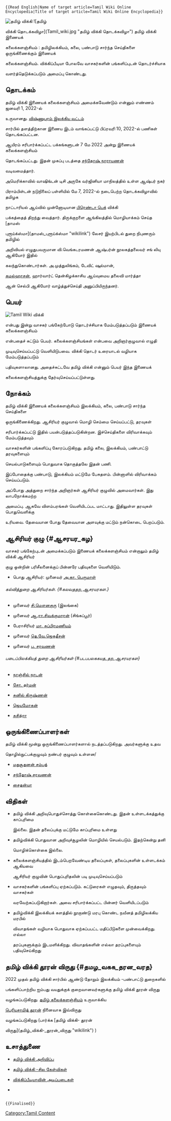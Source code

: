 ```{=mediawiki}
{{Read English|Name of target article=Tamil Wiki Online Encyclopedia|Title of target article=Tamil Wiki Online Encyclopedia}}
```
![தமிழ் விக்கி](Tamil_wiki_logo_final_tam-01-01.jpg "தமிழ் விக்கி") ![தமிழ்
விக்கி தொடக்கவிழா](Tamil_wiki.jpg "தமிழ் விக்கி தொடக்கவிழா") தமிழ் விக்கி இணையக்
கலைக்களஞ்சியம் : தமிழிலக்கியம், கலை, பண்பாடு சார்ந்த செய்திகளை ஒருங்கிணைக்கும் இணையக்
கலைக்களஞ்சியம். விக்கிப்பீடியா போலவே வாசகர்களின் பங்களிப்புடன் தொடர்ச்சியாக
வளர்த்தெடுக்கப்படும் அமைப்பு கொண்டது.

## தொடக்கம்

தமிழ் விக்கி இணையக் கலைக்களஞ்சியம் அமைக்கவேண்டும் என்னும் எண்ணம் ஜனவரி 1, 2022-ல்
உருவானது. [விஷ்ணுபுரம் இலக்கிய வட்டம்](விஷ்ணுபுரம்_இலக்கிய_வட்டம் "wikilink")
சார்பில் தளத்திற்கான இணைய இடம் வாங்கப்பட்டு பிப்ரவரி 10, 2022-ல் பணிகள் தொடங்கப்பட்டன.
ஆயிரம் சரிபார்க்கப்பட்ட பக்கங்களுடன் 7 மே 2022 அன்று இணையக் கலைக்களஞ்சியம்
தொடங்கப்பட்டது. இதன் முகப்பு படத்தை [சந்தோஷ் நாராயணன்](சந்தோஷ்_நாராயணன் "wikilink")
வடிவமைத்தார்.

அமெரிக்காவில் வாஷிங்டன் டிசி அருகே வர்ஜினியா மாநிலத்தில் உள்ள ஆஷ்பர் நகர்
பிராம்பிள்டன் நடுநிலைப் பள்ளியில் மே 7, 2022-ல் நடைபெற்ற தொடக்கவிழாவில் தமிழக
நாட்டாரியல் ஆய்வில் முன்னோடியான [பிரெண்டா பெக்](பிரெண்டா_பெக் "wikilink") விக்கி
பக்கத்தைத் திறந்து வைத்தார். திருக்குறளை ஆங்கிலத்தில் மொழியாக்கம் செய்த [தாமஸ்
புரூய்க்ஸ்மா](தாமஸ்_புரூய்க்ஸ்மா "wikilink") லேசர் இயற்பிடல் துறை நிபுணரும் தமிழில்
அறிவியல் எழுதுபவருமான வி.வெங்கடரமணன் ஆஷ்பர்ன் நூலகத்தலைவர் சங் லியு ஆகியோர் இதில்
கலந்துகொண்டார்கள். அ.முத்துலிங்கம், டேவிட் ஷுல்மான்,
[கமல்ஹாசன்](கமல்ஹாசன் "wikilink"), ஹார்வார்ட் தென்கிழக்காசிய ஆய்வுமைய தலைவி மார்த்தா
ஆன் செல்பி ஆகியோர் வாழ்த்துச்செய்தி அனுப்பியிருந்தனர்.

## பெயர்

![Tamil Wiki](Tamil_wiki_logo_final_eng-01-01.jpg "Tamil Wiki") விக்கி
என்பது இன்று வாசகர் பங்கேற்போடு தொடர்ச்சியாக மேம்படுத்தப்படும் இணையக் கலைக்களஞ்சியம்
என்பதைச் சுட்டும் பெயர். கலைக்களஞ்சியங்கள் என்பவை அறிஞர்குழுவால் எழுதி
முடிவுசெய்யப்பட்டு வெளியிடுபவை. விக்கி தொடர் உரையாடல் வழியாக மேம்படுத்தப்படும்
பதிவுகளாலானது. அதைச்சுட்டவே தமிழ் விக்கி என்னும் பெயர் இந்த இணையக்
கலைக்களஞ்சியத்துக்கு தேர்வுசெய்யப்பட்டுள்ளது.

## நோக்கம்

தமிழ் விக்கி இணையக் கலைக்களஞ்சியம் இலக்கியம், கலை, பண்பாடு சார்ந்த செய்திகளை
ஒருங்கிணைக்கிறது. ஆசிரியர் குழுவால் மொழி செம்மை செய்யப்பட்டு, தரவுகள்
சரிபார்க்கப்பட்டு இதில் பயன்படுத்தப்படுகின்றன. இச்செய்திகளை விரிவாக்கவும் மேம்படுத்தவும்
வாசகர்களின் பங்களிப்பு கோரப்படுகிறது. தமிழ் கலை, இலக்கியம், பண்பாட்டு தரவுகளையும்
செயல்பாடுகளையும் பொதுவாக தொகுத்தலே இதன் பணி.

இப்போதைக்கு பண்பாடு, இலக்கியம் மட்டுமே பேசுதளம். பின்னாளில் விரிவாக்கம் செய்யப்படும்.
அப்போது அத்துறை சார்ந்த அறிஞர்கள் ஆசிரியர் குழுவில் அமைவார்கள். இது லாபநோக்கமற்ற
அமைப்பு. ஆகவே விளம்பரங்கள் வெளியிடப்பட மாட்டாது. இதிலுள்ள தரவுகள் பொதுவெளிக்கு
உரியவை. தேவையான போது தேவையான அளவுக்கு மட்டும் நன்கொடை பெறப்படும்.

## ஆசிரியர் குழு {#ஆசரயர_கழ}

வாசகர் பங்கேற்புடன் அமைக்கப்படும் இணையக் கலைக்களஞ்சியம் என்றாலும் தமிழ் விக்கி ஆசிரியர்
குழு ஒன்றின் பரிசீலனைக்குப் பின்னரே பதிவுகளை வெளியிடும்.

-   பொது ஆசிரியர்: முனைவர் [அ.கா. பெருமாள்](அ.கா._பெருமாள் "wikilink")

###### கல்வித்துறை ஆசிரியர்கள். {#கலவததற_ஆசரயரகள.}

-   முனைவர் [சி.மௌனகுரு](சி.மௌனகுரு "wikilink") (இலங்கை)
-   முனைவர் [ஆ.ரா.சிவக்குமாரன்](ஆ.ரா.சிவக்குமாரன் "wikilink") (சிங்கப்பூர்)
-   பேராசிரியர் [மா. சுப்பிரமணியம்](மா._சுப்பிரமணியம் "wikilink")
-   முனைவர் [தெ.வே.ஜெகதீசன்](தெ.வே.ஜெகதீசன் "wikilink")
-   முனைவர் [ப. சரவணன்](ப._சரவணன் "wikilink")

###### படைப்பிலக்கியத் துறை ஆசிரியர்கள் {#படபபலககயத_தற_ஆசரயரகள}

-   [நாஞ்சில் நாடன்](நாஞ்சில்_நாடன் "wikilink")
-   [சோ. தர்மன்](சோ._தர்மன் "wikilink")
-   [சுனில் கிருஷ்ணன்](சுனில்_கிருஷ்ணன் "wikilink")
-   [ஜெயமோகன்](ஜெயமோகன் "wikilink")
-   [சுசித்ரா](சுசித்ரா "wikilink")

## ஒருங்கிணைப்பாளர்கள்

தமிழ் விக்கி மூன்று ஒருங்கிணைப்பாளர்களால் நடத்தப்படுகிறது. அவர்களுக்கு உதவ
தொழில்நுட்பக்குழுவும் நண்பர் குழுவும் உள்ளன/

-   [மதுசூதனன் சம்பத்](மதுசூதனன்_சம்பத் "wikilink")
-   [சந்தோஷ் சரவணன்](சந்தோஷ்_சரவணன் "wikilink")
-   [சைதன்யா](சைதன்யா "wikilink")

## விதிகள்

-   தமிழ் விக்கி அறிவுபொதுச்சொத்து கொள்கைகொண்டது. இதன் உள்ளடக்கத்துக்கு காப்புரிமை
    இல்லை. இதன் தலைப்புக்கு மட்டுமே காப்புரிமை உள்ளது
-   தமிழ்விக்கி பொதுவான அறிவுச்சூழலின் மொழியில் செயல்படும். இதற்கென்று தனி
    மொழிக்கொள்கை இல்லை.
-   கலைக்களஞ்சியத்தில் இடம்பெறவேண்டிய தலைப்புகள், தலைப்புகளின் உள்ளடக்கம் ஆகியவை
    ஆசிரியர் குழுவின் பொதுப்புரிதலின் படி முடிவுசெய்யப்படும்
-   வாசகர்களின் பங்களிப்பு ஏற்கப்படும். கட்டுரைகள் எழுதவும், திருத்தவும் வாசகர்கள்
    வரவேற்கப்படுகிறார்கள். அவை சரிபார்க்கப்பட்ட பின்னர் வெளியிடப்படும்
-   தமிழ்விக்கி இலக்கியக் களத்தில் நூறாண்டு மரபு கொண்ட நவீனத் தமிழிலக்கிய மரபில்
    விவாதங்கள் வழியாக பொதுவாக ஏற்கப்பபட்ட மதிப்பீடுகளை முன்வைக்கிறது. எல்லா
    தரப்புகளுக்கும் இடமளிக்கிறது. விவாதங்களின் எல்லா தரப்புகளையும் பதிவுசெய்கிறது

## தமிழ் விக்கி தூரன் விருது {#தமழ_வகக_தரன_வரத}

2022 முதல் தமிழ் விக்கி சார்பில் ஆண்டு தோறும் இலக்கியம் -பண்பாட்டு துறைகளில்
பங்களிப்பாற்றிய ஐம்பது வயதுக்குக் குறைவானவர்களுக்கு தமிழ் விக்கி தூரன் விருது
வழங்கப்படுகிறது. [தமிழ் கலைக்களஞ்சியம்](தமிழ்_கலைக்களஞ்சியம் "wikilink") உருவாக்கிய
[பெரியசாமித் தூரன்](பெரியசாமித்_தூரன் "wikilink") நினைவாக இவ்விருது
வழங்கப்படுகிறது (பார்க்க [தமிழ் விக்கி- தூரன்
விருது](தமிழ்_விக்கி-_தூரன்_விருது "wikilink") )

## உசாத்துணை

-   [தமிழ் விக்கி அறிவிப்பு](https://www.jeyamohan.in/?p=164981)
-   [தமிழ் விக்கி -சில கேள்விகள்](https://www.jeyamohan.in/?p=164991)
-   [விக்கிப்பீடியாவின் அடிப்படைகள்](https://www.jeyamohan.in/165285/)
-   

```{=mediawiki}
{{Finalised}}
```
[Category:Tamil Content](Category:Tamil_Content "wikilink")
